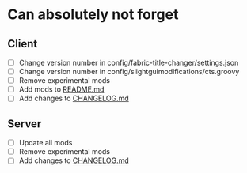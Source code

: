 # Can absolutely not forget

## Client

- [ ] Change version number in config/fabric-title-changer/settings.json
- [ ] Change version number in config/slightguimodifications/cts.groovy
- [ ] Remove experimental mods
- [ ] Add mods to [README.md](README.md)
- [ ] Add changes to [CHANGELOG.md](CHANGELOG.md)

## Server

- [ ] Update all mods
- [ ] Remove experimental mods
- [ ] Add changes to [CHANGELOG.md](CHANGELOG.md) 